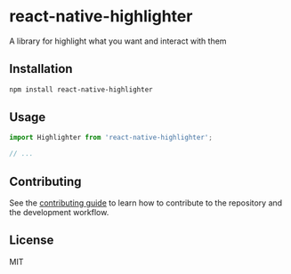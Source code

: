 # react-native-highlighter

A library for highlight what you want and interact with them

## Installation

```sh
npm install react-native-highlighter
```

## Usage

```js
import Highlighter from 'react-native-highlighter';

// ...

```

## Contributing

See the [contributing guide](CONTRIBUTING.md) to learn how to contribute to the repository and the development workflow.

## License

MIT
